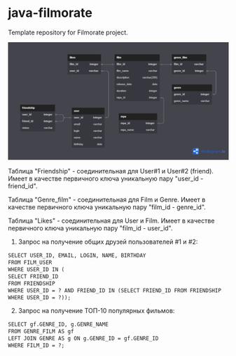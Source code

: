 # java-filmorate
Template repository for Filmorate project.

![](/src/main/resources/ER.png)

Таблица "Friendship" - соединительная для User#1 и User#2 (friend). Имеет в качестве первичного ключа уникальную пару "user_id - friend_id".

Таблица "Genre_film" - соединительная для Film и Genre. Имеет в качестве первичного ключа уникальную пару "film_id - genre_id".

Таблица "Likes" - соединительная для User и Film. Имеет в качестве первичного ключа уникальную пару "film_id - user_id".

1. Запрос на получение общих друзей пользователей #1 и #2:
```  
SELECT USER_ID, EMAIL, LOGIN, NAME, BIRTHDAY
FROM FILM_USER
WHERE USER_ID IN (
SELECT FRIEND_ID
FROM FRIENDSHIP
WHERE USER_ID = ? AND FRIEND_ID IN (SELECT FRIEND_ID FROM FRIENDSHIP WHERE USER_ID = ?));
```
2. Запрос на получение ТОП-10 популярных фильмов:
```  
SELECT gf.GENRE_ID, g.GENRE_NAME
FROM GENRE_FILM AS gf
LEFT JOIN GENRE AS g ON g.GENRE_ID = gf.GENRE_ID
WHERE FILM_ID = ?;
```